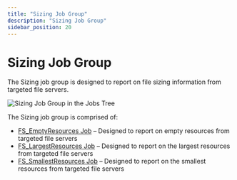 ```yaml
---
title: "Sizing Job Group"
description: "Sizing Job Group"
sidebar_position: 20
---
```


# Sizing Job Group

The Sizing job group is designed to report on file sizing information from targeted file servers.

![Sizing Job Group in the Jobs Tree](/images/accessanalyzer/12.0/solutions/filesystem/content/sizing/sizingjobstree.webp)

The Sizing job group is comprised of:

- [FS_EmptyResources Job](/docs/accessanalyzer/12.0/solutions/filesystem/content/sizing/fs_emptyresources.md) – Designed to report on empty resources from
  targeted file servers
- [FS_LargestResources Job](/docs/accessanalyzer/12.0/solutions/filesystem/content/sizing/fs_largestresources.md) – Designed to report on the largest resources
  from targeted file servers
- [FS_SmallestResources Job](/docs/accessanalyzer/12.0/solutions/filesystem/content/sizing/fs_smallestresources.md) – Designed to report on the smallest resources
  from targeted file servers
